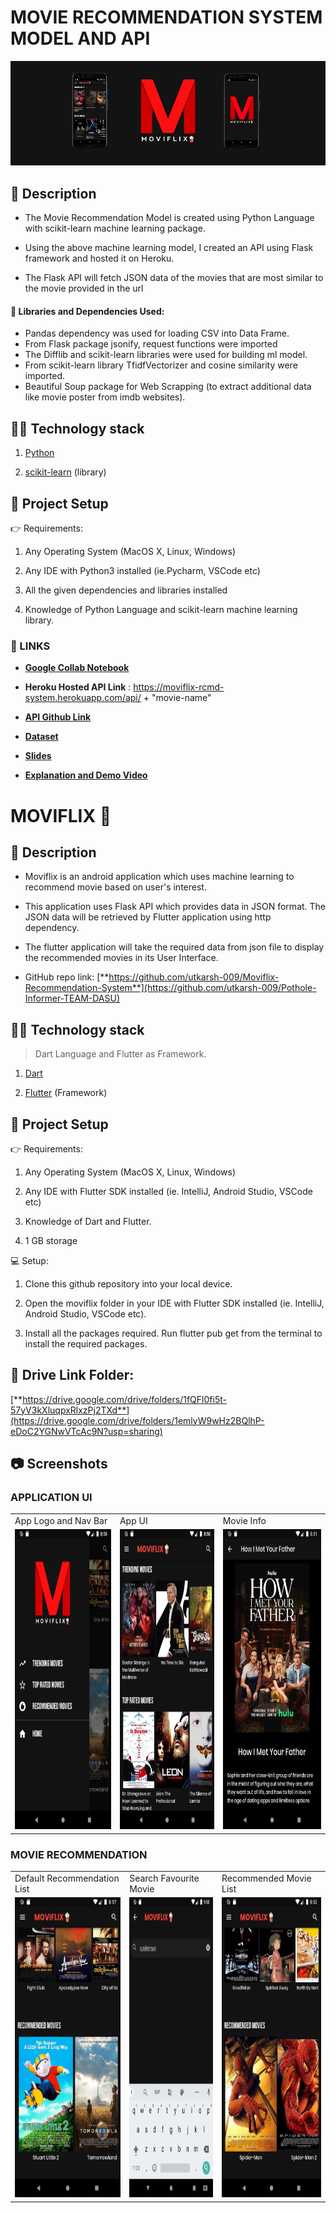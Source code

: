 # MOVIE RECOMMENDATION SYSTEM MODEL AND API

<p align="center">
  <img src="https://github.com/utkarsh-009/Moviflix-Recommendation-System/blob/master/images/banner.jpg?raw=true" alt="Pothole Informer - Team DASU">
</p>



## 📄 Description

- The Movie Recommendation Model is created using Python Language with scikit-learn machine learning package. 

- Using the above machine learning model, I created an API using Flask framework and hosted it on Heroku. 

- The Flask API will fetch JSON data of the movies that are most similar to the movie provided in the url

#### 📜 Libraries and Dependencies Used:
- Pandas dependency was used for loading CSV into Data Frame.
- From Flask package jsonify, request functions were imported
- The Difflib and scikit-learn libraries were used for building ml model. 
- From scikit-learn library TfidfVectorizer and cosine similarity were imported.
- Beautiful Soup package for Web Scrapping (to extract additional data like movie poster from imdb websites).  

## 👨‍💻 Technology stack

1.  [Python](https://www.python.org/)

2.  [scikit-learn](https://scikit-learn.org/stable/) (library)

## 📃 Project Setup
👉 Requirements:

1.  Any Operating System (MacOS X, Linux, Windows)

2.  Any IDE with Python3 installed (ie.Pycharm, VSCode etc)

3. All the given dependencies and libraries installed

4.  Knowledge of Python Language and scikit-learn machine learning library.

### 🔗 LINKS
- [**Google Collab Notebook**](https://colab.research.google.com/drive/1MDv6qjEb7abjW_yhPvqk5U9mZw3V_VUM?usp=sharing)

- **Heroku Hosted API Link** : https://moviflix-rcmd-system.herokuapp.com/api/ + "movie-name"

- [**API Github Link**](https://github.com/utkarsh-009/heroku-RS-API)

- [**Dataset**](https://drive.google.com/drive/u/0/folders/1auvOI10P8za5x6Y5RDfOgch5ietTAdNr)

- [**Slides**](https://docs.google.com/presentation/d/1aKU_ZAlJz4cBiEAbdLWnsyFPCw3pviFRSto9phZwnHA/edit?usp=sharing)

- [**Explanation and Demo Video**](https://www.youtube.com/watch?v=JamJ7NCRRQc&list=LL&index=1)

# MOVIFLIX 🍿

## 📄 Description

- Moviflix is an android application which uses machine learning to recommend movie based on user's interest. 

- This application uses Flask API which provides data in JSON format. The JSON data will be retrieved by Flutter application using http dependency.

- The flutter application will take the required data from json file to display the recommended movies in its User Interface. 

- GitHub repo link: 
  [**https://github.com/utkarsh-009/Moviflix-Recommendation-System**](https://github.com/utkarsh-009/Pothole-Informer-TEAM-DASU)

## 👨‍💻 Technology stack
> Dart Language and Flutter as Framework.

1.  [Dart](https://dart.dev/)

2.  [Flutter](https://flutter.dev/) (Framework)


## 📃 Project Setup
👉 Requirements:

1.  Any Operating System (MacOS X, Linux, Windows)

2.  Any IDE with Flutter SDK installed (ie. IntelliJ, Android Studio, VSCode etc)

3.  Knowledge of Dart and Flutter.

4.  1 GB storage

💻 Setup:
1.  Clone this github repository into your local device.

2.  Open the moviflix folder in your IDE with Flutter SDK installed (ie. IntelliJ, Android Studio, VSCode etc).

3.  Install all the packages required. Run flutter pub get from the terminal to install the required packages.

## 🔗 Drive Link Folder:
[**https://drive.google.com/drive/folders/1fQFl0fi5t-57yV3kXluqpxRlxzPj2TXd**](https://drive.google.com/drive/folders/1emlyW9wHz2BQlhP-eDoC2YGNwVTcAc9N?usp=sharing)


## 📷 Screenshots

### APPLICATION UI
<table>
  <tr>
    <td>App Logo and Nav Bar</td>
     <td>App UI</td>
     <td>Movie Info</td>
  </tr>
  <tr>
    <td><img src="https://github.com/utkarsh-009/Moviflix-Recommendation-System/blob/master/images/nav_bar.jpg?raw=true" width=270 height=480></td>
    <td><img src="https://github.com/utkarsh-009/Moviflix-Recommendation-System/blob/master/images/app_ui.jpg?raw=true" width=270 height=480></td>
    <td><img src="https://github.com/utkarsh-009/Moviflix-Recommendation-System/blob/master/images/info_page.jpg?raw=true" width=270 height=480></td>
  </tr>
 </table>

### MOVIE RECOMMENDATION

<table>
  <tr>
    <td>Default Recommendation List</td>
     <td>Search Favourite Movie</td>
     <td>Recommended Movie List </td>
  </tr>
  <tr>
    <td><img src="https://github.com/utkarsh-009/Moviflix-Recommendation-System/blob/master/images/default_rcmd.jpg?raw=true" width=270 height=480></td>
    <td><img src="https://github.com/utkarsh-009/Moviflix-Recommendation-System/blob/master/images/search_bar.jpg?raw=true" width=270 height=480></td>
    <td><img src="https://github.com/utkarsh-009/Moviflix-Recommendation-System/blob/master/images/rcmd_movies.jpg?raw=true" width=270 height=480></td>
  </tr>
 </table>